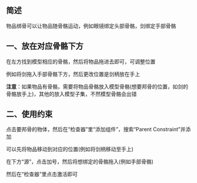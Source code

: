 ## 简述

物品绑骨可以让物品随骨骼运动，例如眼镜绑定头部骨骼，剑绑定手部骨骼

## 一、放在对应骨骼下方

在左方找到模型相应的骨骼，然后将物品拖进去即可，可调整位置

例如将剑拖入手部骨骼下方，然后更改位置是剑柄放在手上

**注意**：如果物品有骨骼，需要将物品骨骼放入模型骨骼(想要邦骨的位置，如剑的骨骼放手上)，其他的放入模型子集，不然模型骨骼会出错

## 二、使用约束

点击要邦骨的物体，然后在“检查器”里“添加组件”，搜索“Parent Constraint”并添加

可以先将物品移动到对应的位置(例如将剑柄移动至手上)

在下方“源”，点击加号，然后将想绑定的骨骼拖入(例如手部骨骼)

然后在“检查器”里点击激活即可
